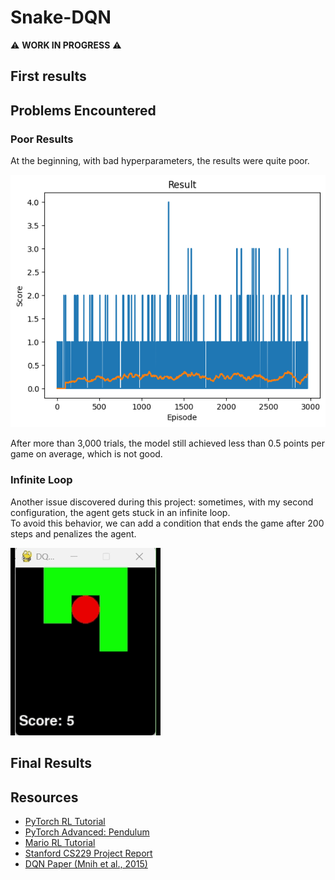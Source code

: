# Snake-DQN

:warning: **WORK IN PROGRESS** :warning:

## First results

## Problems Encountered

### Poor Results
At the beginning, with bad hyperparameters, the results were quite poor. 

![Output Config 1](img/output_config1.png)  

After more than 3,000 trials, the model still achieved less than 0.5 points per game on average, which is not good.  

### Infinite Loop
Another issue discovered during this project: sometimes, with my second configuration, the agent gets stuck in an infinite loop.  
To avoid this behavior, we can add a condition that ends the game after 200 steps and penalizes the agent.  

![Infinite Loop](img/Infinite_boucle.gif)  

## Final Results

## Resources
- [PyTorch RL Tutorial](https://docs.pytorch.org/tutorials/intermediate/reinforcement_q_learning.html)  
- [PyTorch Advanced: Pendulum](https://docs.pytorch.org/tutorials/advanced/pendulum.html)  
- [Mario RL Tutorial](https://docs.pytorch.org/tutorials/intermediate/mario_rl_tutorial.html)  
- [Stanford CS229 Project Report](https://cs229.stanford.edu/proj2016spr/report/060.pdf)  
- [DQN Paper (Mnih et al., 2015)](https://arxiv.org/pdf/1509.06461)
